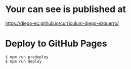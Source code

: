 # Your can see is published at 
https://diego-ec.github.io/curriculum-diego-ezquerro/

# Deploy to GitHub Pages
    $ npm run predeploy
    $ npm run deploy